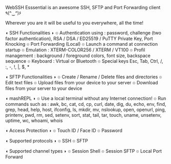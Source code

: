 WebSSH Esssential is an awesome SSH, SFTP and Port Forwarding client ٩(^‿^)۶

Wherever you are it will be useful to you everywhere, all the time!

◖ SSH Functionalities ◗
๏ Authentication using : password, challenge (two factor authentication), RSA / DSA / ED25519 / PuTTY Private Key, Port Knocking
๏ Port Forwarding (Local)
๏ Launch a command at connection startup
๏ Emulation : XTERM-COLOR256 / XTERM / VT100
๏ Profil management : background / foreground colors, font size, backspace sequence
๏ Keyboard : Virtual or Bluetooth
๏ Special keys Esc, Tab, Ctrl, /, :, -, !, |, $, *

◖ SFTP Functionalities ◗
๏ Create / Rename / Delete files and directories
๏ Edit text files
๏ Upload files from your device to your server
๏ Download files from your server to your device

◖ mashREPL ◗
๏ Use a local terminal without any Internet connection!
๏ Run commands such as : awk, bc, cat, cd, cp, curl, date, dig, du, echo, env, find, grep, head, help, host, ifconfig, ls, mkdir, mv, nslookup, open, openurl, ping, printenv, pwd, rm, sed, setenv, sort, stat, tail, tar, touch, uname, unsetenv, uptime, wc, whoami, whois

◖ Access Protection ◗
๏ Touch ID / Face ID
๏ Password

◖ Supported protocols ◗
๏ SSH
๏ SFTP

◖ Supported channel types ◗
๏ Session Shell
๏ Session SFTP
๏ Local Port Forward